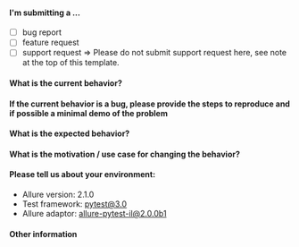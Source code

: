 [//]: # (
. Note: for support questions, please use Stackoverflow or Gitter**. 
. This repository's issues are reserved for feature requests and bug reports.
.
. In case of any problems with Allure Jenkins plugin** please use the following repository 
. to create an issue: https://github.com/jenkinsci/allure-plugin/issues
.
. Make sure you have a clear name for your issue. The name should start with a capital 
. letter and no dot is required in the end of the sentence. An example of good issue names:
.
. - The report is broken in IE11
. - Add an ability to disable default plugins
. - Support emoji in test descriptions
)

#### I'm submitting a ... 
  - [ ] bug report
  - [ ] feature request
  - [ ] support request => Please do not submit support request here, see note at the top of this template.

#### What is the current behavior?


#### If the current behavior is a bug, please provide the steps to reproduce and if possible a minimal demo of the problem


#### What is the expected behavior?


#### What is the motivation / use case for changing the behavior?


#### Please tell us about your environment:

- Allure version:        2.1.0
- Test framework:        pytest@3.0
- Allure adaptor:        allure-pytest-il@2.0.0b1

#### Other information 

[//]: # (
. e.g. detailed explanation, stacktraces, related issues, suggestions 
. how to fix, links for us to have more context, eg. Stackoverflow, Gitter etc
)
